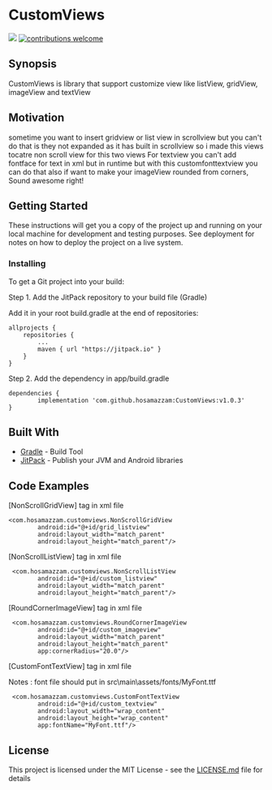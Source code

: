# CustomViews
[![](https://jitpack.io/v/hosamazzam/CustomViews.svg)](https://jitpack.io/#hosamazzam/CustomViews)
[![contributions welcome](https://img.shields.io/badge/contributions-welcome-brightgreen.svg?style=flat)](https://github.com/hosamazzam/CustomViews/issues)
## Synopsis

CustomViews is library that support customize view like listView, gridView, imageView and textView

## Motivation

sometime you want to insert gridview or list view in scrollview but you can't do that is they not expanded as it has built in scrollview so i made this views tocatre non scroll view for this two views
For textview you can't add fontface for text in xml but in runtime but with this customfonttextview you can do that also if want to make your imageView rounded from corners, Sound awesome right!

## Getting Started

These instructions will get you a copy of the project up and running on your local machine for development and testing purposes. See deployment for notes on how to deploy the project on a live system.

### Installing

To get a Git project into your build:

Step 1. Add the JitPack repository to your build file (Gradle)

Add it in your root build.gradle at the end of repositories:

	allprojects {
		repositories {
			...
			maven { url "https://jitpack.io" }
		}
	}
  
Step 2. Add the dependency in app/build.gradle

	dependencies {
	        implementation 'com.github.hosamazzam:CustomViews:v1.0.3'
	}

## Built With

* [Gradle](https://gradle.org/) - Build Tool
* [JitPack](https://jitpack.io/) - Publish your JVM and Android libraries

## Code Examples

[NonScrollGridView] tag in xml file

```
<com.hosamazzam.customviews.NonScrollGridView
        android:id="@+id/grid_listview"
        android:layout_width="match_parent"
        android:layout_height="match_parent"/>
```

[NonScrollListView] tag in xml file

```
 <com.hosamazzam.customviews.NonScrollListView
    	android:id="@+id/custom_listview"
        android:layout_width="match_parent"
        android:layout_height="match_parent"/>
```

[RoundCornerImageView] tag in xml file

```
 <com.hosamazzam.customviews.RoundCornerImageView
  	    android:id="@+id/custom_imageview"
        android:layout_width="match_parent"
        android:layout_height="match_parent"
        app:cornerRadius="20.0"/>
```

[CustomFontTextView] tag in xml file

Notes : font file should put in src\main\assets/fonts/MyFont.ttf

```
 <com.hosamazzam.customviews.CustomFontTextView
  	    android:id="@+id/custom_textview"
        android:layout_width="wrap_content"
        android:layout_height="wrap_content"
        app:fontName="MyFont.ttf"/>
```


## License
This project is licensed under the MIT License - see the [LICENSE.md](LICENSE.md) file for details

